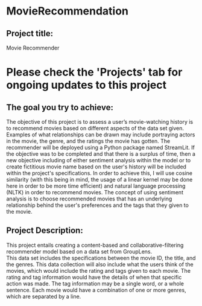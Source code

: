# MovieRecommendation
## Project title:
Movie Recommender

# Please check the 'Projects' tab for ongoing updates to this project

## The goal you try to achieve:
The objective of this project is to assess a user’s movie-watching history is to recommend movies based on different aspects of the data set given. Examples of what relationships can be drawn may include portraying actors in the movie, the genre, and the ratings the movie has gotten.  The recommender will be deployed using a Python package named StreamLit. If the objective was to be completed and that there is a surplus of time, then a new objective including of either sentiment analysis within the model or to create fictitious movie name based on the user's history will be included within the project's specifications. In order to achieve this, I will use cosine similarity (with this being in mind, the usage of a linear kernel may be done here in order to be more time efficient) and natural language processing (NLTK) in order to recommend movies. The concept of using sentiment analysis is to choose recommended movies that has an underlying relationship behind the user's preferences and the tags that they given to the movie. 

## Project Description: 
This project entails creating a content-based and collaborative-filtering recommender model based on a data set from GroupLens.  
This data set includes the specifications between the movie ID, the title, and the genres. This data collection will also include what the users think of the movies, which would include the rating and tags given to each movie. The rating and tag information would have the details of when that specific action was made. The tag information may be a single word, or a whole sentence. Each movie would have a combination of one or more genres, which are separated by a line. 


